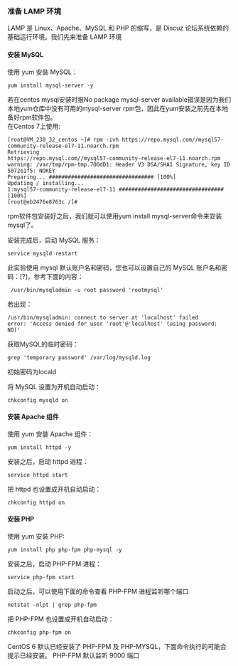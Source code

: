 ### 准备 LAMP 环境
LAMP 是 Linux、Apache、MySQL 和 PHP 的缩写，是 Discuz 论坛系统依赖的基础运行环境。我们先来准备 LAMP 环境

#### 安装 MySQL
使用 yum 安装 MySQL：
```base
yum install mysql-server -y
```

若在centos mysql安装时报No package mysql-server available错误是因为我们本地yum仓库中没有可用的mysql-server rpm包，因此在yum安装之前先在本地备好rpm软件包。<br/>
在Centos 7上使用:
```base
[root@VM_230_32_centos ~]# rpm -ivh https://repo.mysql.com//mysql57-community-release-el7-11.noarch.rpm
Retrieving 
https://repo.mysql.com//mysql57-community-release-el7-11.noarch.rpm
warning: /var/tmp/rpm-tmp.7OOdD1: Header V3 DSA/SHA1 Signature, key ID 5072e1f5: NOKEY
Preparing... ################################# [100%]
Updating / installing...
1:mysql57-community-release-el7-11 ################################# [100%]
[root@eb2476e8763c /]#
```
rpm软件包安装好之后，我们就可以使用yum install mysql-server命令来安装mysql了。


安装完成后，启动 MySQL 服务：
```base
service mysqld restart
```
此实验使用 mysql 默认账户名和密码，您也可以设置自己的 MySQL 账户名和密码：[?]，参考下面的内容：
```base
 /usr/bin/mysqladmin -u root password 'rootmysql'
```
若出现：
```base
/usr/bin/mysqladmin: connect to server at 'localhost' failed
error: 'Access denied for user 'root'@'localhost' (using password: NO)'
```
获取MySQL的临时密码：
```base
grep 'temporary password' /var/log/mysqld.log
```
初始密码为locald

将 MySQL 设置为开机自动启动：
```base
chkconfig mysqld on
```

#### 安装 Apache 组件
使用 yum 安装 Apache 组件：
```base
yum install httpd -y
```
安装之后，启动 httpd 进程：
```base
service httpd start
```
把 httpd 也设置成开机自动启动：
```base
chkconfig httpd on
```
#### 安装 PHP
使用 yum 安装 PHP:
```base
yum install php php-fpm php-mysql -y
```
安装之后，启动 PHP-FPM 进程：
```base
service php-fpm start
```
启动之后，可以使用下面的命令查看 PHP-FPM 进程监听哪个端口
```base
netstat -nlpt | grep php-fpm
```
把 PHP-FPM 也设置成开机自动启动：
```base
chkconfig php-fpm on
```
CentOS 6 默认已经安装了 PHP-FPM 及 PHP-MYSQL，下面命令执行的可能会提示已经安装。
PHP-FPM 默认监听 9000 端口
